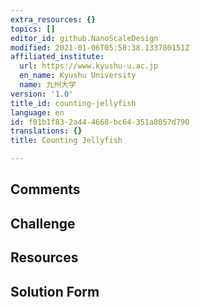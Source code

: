 ```yaml
---
extra_resources: {}
topics: []
editor_id: github.NanoScaleDesign
modified: 2021-01-06T05:58:38.133780151Z
affiliated_institute:
  url: https://www.kyushu-u.ac.jp
  en_name: Kyushu University
  name: 九州大学
version: '1.0'
title_id: counting-jellyfish
language: en
id: f01b1f83-2a44-4668-bc64-351a8057d790
translations: {}
title: Counting Jellyfish

---
```


## Comments



## Challenge



## Resources



## Solution Form



